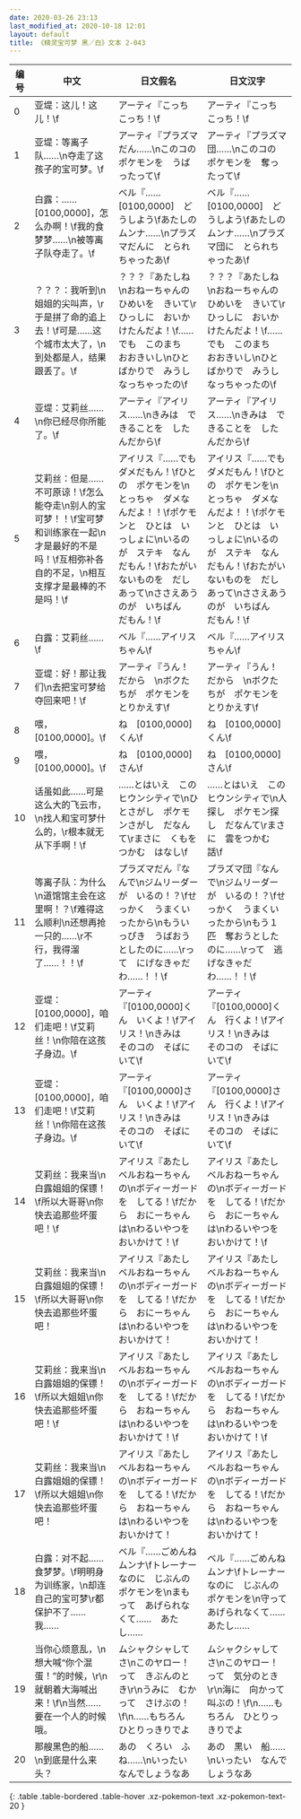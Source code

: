 ```yaml
---
date: 2020-03-26 23:13
last_modified_at: 2020-10-18 12:01
layout: default
title: 《精灵宝可梦 黑／白》文本 2-043
---
```

| 编号 | 中文 | 日文假名 | 日文汉字 |
| ---- | ---- | ---- | --- |
| 0 | 亚堤：这儿！这儿！\f | アーティ『こっち　こっち！\f | アーティ『こっち　こっち！\f |
| 1 | 亚堤：等离子队……\n夺走了这孩子的宝可梦。\f | アーティ『プラズマだん……\nこのコの　ポケモンを　うばったって\f | アーティ『プラズマ団……\nこのコの　ポケモンを　奪ったって\f |
| 2 | 白露：……[0100,0000]，怎么办啊！\f我的食梦梦……\n被等离子队夺走了。\f | ベル『……[0100,0000]　どうしよう\fあたしの　ムンナ……\nプラズマだんに　とられちゃったあ\f | ベル『……[0100,0000]　どうしよう\fあたしの　ムンナ……\nプラズマ団に　とられちゃったあ\f |
| 3 | ？？？：我听到\n姐姐的尖叫声，\r于是拼了命的追上去！\f可是……这个城市太大了，\n到处都是人，结果跟丢了。\f | ？？？『あたしね\nおねーちゃんの　ひめいを　きいて\rひっしに　おいかけたんだよ！\f……でも　このまち　おおきいし\nひとばかりで　みうしなっちゃったの\f | ？？？『あたしね\nおねーちゃんの　ひめいを　きいて\rひっしに　おいかけたんだよ！\f……でも　このまち　おおきいし\nひとばかりで　みうしなっちゃったの\f |
| 4 | 亚堤：艾莉丝……\n你已经尽你所能了。\f | アーティ『アイリス……\nきみは　できることを　したんだから\f | アーティ『アイリス……\nきみは　できることを　したんだから\f |
| 5 | 艾莉丝：但是……不可原谅！\f怎么能夺走\n别人的宝可梦！！\f宝可梦和训练家在一起\n才是最好的不是吗！\f互相弥补各自的不足，\n相互支撑才是最棒的不是吗！\f | アイリス『……でも　ダメだもん！\fひとの　ポケモンを\nとっちゃ　ダメなんだよ！！\fポケモンと　ひとは　いっしょに\nいるのが　ステキ　なんだもん！\fおたがい　ないものを　だしあって\nささえあうのが　いちばん　だもん！\f | アイリス『……でも　ダメだもん！\fひとの　ポケモンを\nとっちゃ　ダメなんだよ！！\fポケモンと　ひとは　いっしょに\nいるのが　ステキ　なんだもん！\fおたがい　ないものを　だしあって\nささえあうのが　いちばん　だもん！\f |
| 6 | 白露：艾莉丝……\f | ベル『……アイリスちゃん\f | ベル『……アイリスちゃん\f |
| 7 | 亚堤：好！那让我们\n去把宝可梦给夺回来吧！\f | アーティ『うん！　だから　\nボクたちが　ポケモンを　とりかえす\f | アーティ『うん！　だから　\nボクたちが　ポケモンを　とりかえす\f |
| 8 | 喂，[0100,0000]。\f | ね　[0100,0000]くん\f | ね　[0100,0000]くん\f |
| 9 | 喂，[0100,0000]。\f | ね　[0100,0000]さん\f | ね　[0100,0000]さん\f |
| 10 | 话虽如此……可是这么大的飞云市，\n找人和宝可梦什么的，\r根本就无从下手啊！\f | ……とはいえ　この　ヒウンシティで\nひとさがし　ポケモンさがし　だなんて\rまさに　くもを　つかむ　はなし\f | ……とはいえ　この　ヒウンシティで\n人探し　ポケモン探し　だなんて\rまさに　雲をつかむ　話\f |
| 11 | 等离子队：为什么\n道馆馆主会在这里啊！？\f难得这么顺利\n还想再抢一只的……\r不行，我得溜了……！！\f | プラズマだん『なんで\nジムリーダーが　いるの！？\fせっかく　うまくいったから\nもういっぴき　うばおうとしたのに……\rって　にげなきゃだわ……！！\f | プラズマ団『なんで\nジムリーダーが　いるの！？\fせっかく　うまくいったから\nもう１匹　奪おうとしたのに……\rって　逃げなきゃだわ……！！\f |
| 12 | 亚堤：[0100,0000]，咱们走吧！\f艾莉丝！\n你陪在这孩子身边。\f | アーティ『[0100,0000]くん　いくよ！\fアイリス！\nきみは　そのコの　そばにいて\f | アーティ『[0100,0000]くん　行くよ！\fアイリス！\nきみは　そのコの　そばにいて\f |
| 13 | 亚堤：[0100,0000]，咱们走吧！\f艾莉丝！\n你陪在这孩子身边。\f | アーティ『[0100,0000]さん　いくよ！\fアイリス！\nきみは　そのコの　そばにいて\f | アーティ『[0100,0000]さん　行くよ！\fアイリス！\nきみは　そのコの　そばにいて\f |
| 14 | 艾莉丝：我来当\n白露姐姐的保镖！\f所以大哥哥\n你快去追那些坏蛋吧！\f | アイリス『あたし　ベルおねーちゃんの\nボディーガードを　してる！\fだから　おにーちゃんは\nわるいやつを　おいかけて！\f | アイリス『あたし　ベルおねーちゃんの\nボディーガードを　してる！\fだから　おにーちゃんは\nわるいやつを　おいかけて！\f |
| 15 | 艾莉丝：我来当\n白露姐姐的保镖！\f所以大哥哥\n你快去追那些坏蛋吧！ | アイリス『あたし　ベルおねーちゃんの\nボディーガードを　してる！\fだから　おにーちゃんは\nわるいやつを　おいかけて！ | アイリス『あたし　ベルおねーちゃんの\nボディーガードを　してる！\fだから　おにーちゃんは\nわるいやつを　おいかけて！ |
| 16 | 艾莉丝：我来当\n白露姐姐的保镖！\f所以大姐姐\n你快去追那些坏蛋吧！\f | アイリス『あたし　ベルおねーちゃんの\nボディーガードを　してる！\fだから　おねーちゃんは\nわるいやつを　おいかけて！\f | アイリス『あたし　ベルおねーちゃんの\nボディーガードを　してる！\fだから　おねーちゃんは\nわるいやつを　おいかけて！\f |
| 17 | 艾莉丝：我来当\n白露姐姐的保镖！\f所以大姐姐\n你快去追那些坏蛋吧！ | アイリス『あたし　ベルおねーちゃんの\nボディーガードを　してる！\fだから　おねーちゃんは\nわるいやつを　おいかけて！ | アイリス『あたし　ベルおねーちゃんの\nボディーガードを　してる！\fだから　おねーちゃんは\nわるいやつを　おいかけて！ |
| 18 | 白露：对不起……食梦梦。\f明明身为训练家，\n却连自己的宝可梦\r都保护不了……我…… | ベル『……ごめんね　ムンナ\fトレーナーなのに　じぶんの　ポケモンを\nまもって　あげられなくて……　あたし…… | ベル『……ごめんね　ムンナ\fトレーナーなのに　じぶんの　ポケモンを\n守って　あげられなくて……　あたし…… |
| 19 | 当你心烦意乱，\n想大喊“你个混蛋！”的时候，\r\n就朝着大海喊出来！\f\n当然……要在一个人的时候哦。 | ムシャクシャしてさ\nこのヤロー！　って　きぶんのとき\r\nうみに　むかって　さけぶの！\f\n……もちろん　ひとりっきりでよ | ムシャクシャしてさ\nこのヤロー！　って　気分のとき\r\n海に　向かって　叫ぶの！\f\n……もちろん　ひとりっきりでよ |
| 20 | 那艘黑色的船……\n到底是什么来头？ | あの　くろい　ふね……\nいったい　なんでしょうなあ | あの　黒い　船……\nいったい　なんでしょうなあ |
{: .table .table-bordered .table-hover .xz-pokemon-text .xz-pokemon-text-20 }